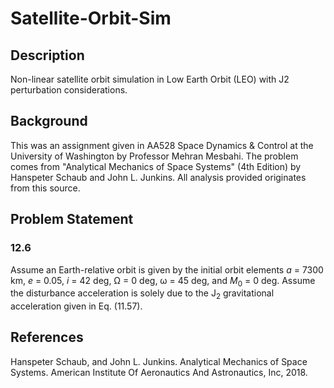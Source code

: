 # Satellite-Orbit-Sim

## Description
Non-linear satellite orbit simulation in Low Earth Orbit (LEO) with J2 perturbation considerations.

## Background
This was an assignment given in AA528 Space Dynamics & Control at the University of Washington by Professor Mehran Mesbahi. The problem comes from "Analytical Mechanics of Space Systems" (4th Edition) by Hanspeter Schaub and John L. Junkins. All analysis provided originates from this source.

## Problem Statement
### 12.6
Assume an Earth-relative orbit is given by the initial orbit elements _a_ = 7300 km, _e_ = 0.05, _i_ = 42 deg, &Omega; = 0 deg, &omega; = 45 deg, and _M_<sub>0</sub> = 0 deg. Assume the disturbance acceleration is solely due to the J<sub>2</sub> gravitational acceleration given in Eq. (11.57).

## References
Hanspeter Schaub, and John L. Junkins. Analytical Mechanics of Space Systems. American Institute Of Aeronautics And Astronautics, Inc, 2018.
